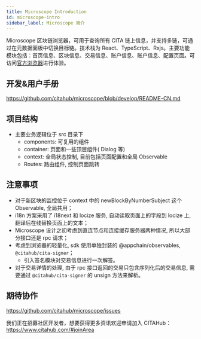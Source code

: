 ```yaml
---
title: Microscope Introduction
id: microscope-intro
sidebar_label: Microscope 简介
---
```


Microscope 区块链浏览器，可用于查询所有 CITA 链上信息，并支持多链，可通过在元数据面板中切换目标链。技术栈为 React、TypeScript、Rxjs。主要功能模块包括：首页信息、区块信息、交易信息、账户信息、账户信息、配置页面。可访问[官方浏览器](https://microscope.citahub.com/#/)进行体验。

## 开发&用户手册

https://github.com/citahub/microscope/blob/develop/README-CN.md

## 项目结构

* 主要业务逻辑位于 src 目录下
    * components: 可复用的组件
    * container: 页面和一些顶层组件( Dialog 等)
    * context: 全局状态控制, 目前包括页面配置和全局 Observable
    * Routes: 路由组件, 控制页面跳转

## 注意事项

* 对于新区块的监控位于 context 中的 newBlockByNumberSubject 这个 Observable, 全局共用；
* i18n 方案采用了 i18next 和 locize 服务, 自动读取页面上的字段到 locize 上, 翻译后在线替换页面上的文本；
* Microscope 设计之初考虑到直连节点和连接缓存服务器两种情况, 所以大部分接口还是 rpc 请求；
* 考虑到浏览器的轻量化, sdk 使用单独封装的 @appchain/observables,  `@citahub/cita-signer`；
    * 引入签名模块对交易信息进行一次解签。
* 对于交易详情的处理, 由于 rpc 接口返回的交易只包含序列化后的交易信息, 需要通过 `@citahub/cita-signer` 的 unsign 方法来解析。

## 期待协作

https://github.com/citahub/microscope/issues

我们正在招募社区开发者，想要获得更多资讯欢迎申请加入 CITAHub：https://www.citahub.com/#joinArea



